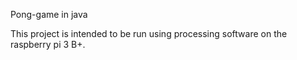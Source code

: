 Pong-game in java

This project is intended to be run using processing software on the raspberry pi 3 B+.
